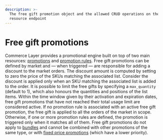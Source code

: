 ```yaml
---
description: >-
  The free gift promotion object and the allowed CRUD operations on the related
  resource endpoint
---
```


# Free gift promotions

Commerce Layer provides a promotional engine built on top of two main resources: [promotions](https://docs.commercelayer.io/api/resources/promotions) and [promotion rules](https://docs.commercelayer.io/api/resources/promotion\_rules). Free gift promotions can be defined by market and — when triggered — are responsible for adding a discount to the market orders. The discount amount is computed by setting to zero the price of the SKUs matching the associated list. Consider the discount is applied only when an SKU matching the associated list is added to the order. It is possible to limit the free gifts by specifying a `max_quantity` (default to 1), which also honours the quantities and positions of the list items. Within the time window given by their activation and expiration dates, free gift promotions that have not reached their total usage limit are considered active. If no promotion rule is associated with an active free gift promotion, the free gift is applied to all the orders of the market in scope. Otherwise, if one or more promotion rules are defined, the promotion is triggered only when it matches all of them. Free gift promotions do not apply to [bundles](https://docs.commercelayer.io/api/resources/bundles) and cannot be combined with other promotions of the same type, or with [fixed price promotions](https://docs.commercelayer.io/api/resources/fixed\_price\_promotions) (which have a lower priority).
